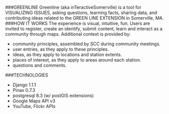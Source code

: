 ###GREENLINE
Greenline (aka inTeractiveSomerville) is a tool for VISUALIZING ISSUES, asking questions, learning facts, sharing data, and contributing ideas related to the GREEN LINE EXTENSION in Somerville, MA. 
###HOW IT WORKS
The experience is visual, intuitive, fun. Users are invited to register, create an identify, submit content, learn and interact as a community through maps.
Additional context is provided by: 

* community principles, assembled by SCC during community meetings.
* user entries, as they apply to these principles.
* ideas, as they apply to locations and station extents.
* places of interest, as they apply to areas around each station.
* questions and comments.

###TECHNOLOGIES

* Django 1.1.1
* Pinax 0.7.3
* postgresql 8.3 (w/ postGIS extensions)
* Google Maps API v3
* YouTube, Flickr APIs
